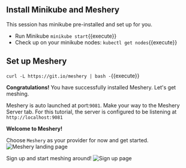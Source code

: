 
## Install Minikube and Meshery

This session has minikube pre-installed and set up for you. 

- Run Minikube
`minikube start`{{execute}}
- Check up on your minikube nodes:
`kubectl get nodes`{{execute}}

## Set up Meshery

`curl -L https://git.io/meshery | bash -`{{execute}}

**Congratulations!**
You have successfully installed Meshery. Let's get meshing.

Meshery is auto launched at port:`9081`. 
Make your way to the Meshery Server tab. For this tutorial, the server is configured to be listening at `http://localhost:9081`

**Welcome to Meshery!**

Choose `Meshery` as your provider for now and get started.
![Meshery landing page](./assets/server-page.png)

Sign up and start meshing around!
![Sign up page](./assets/login-page.png)


